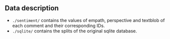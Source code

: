## Data description

- `./sentiment/` contains the values of empath, perspective and textblob of each comment and their corresponding IDs.
- `./sqlite/` contains the splits of the original sqlite database.
